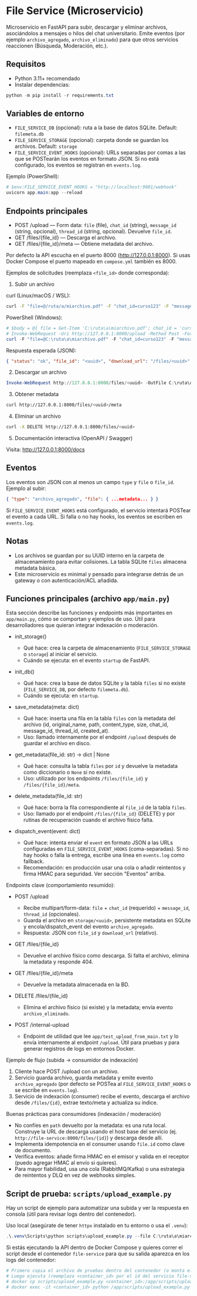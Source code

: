 # File Service (Microservicio)

Microservicio en FastAPI para subir, descargar y eliminar archivos, asociándolos a mensajes o hilos del chat universitario. Emite eventos (por ejemplo `archivo_agregado`, `archivo_eliminado`) para que otros servicios reaccionen (Búsqueda, Moderación, etc.).

## Requisitos

- Python 3.11+ recomendado
- Instalar dependencias:

```powershell
python -m pip install -r requirements.txt
```

## Variables de entorno

- `FILE_SERVICE_DB` (opcional): ruta a la base de datos SQLite. Default: `filemeta.db`
- `FILE_SERVICE_STORAGE` (opcional): carpeta donde se guardan los archivos. Default: `storage`
- `FILE_SERVICE_EVENT_HOOKS` (opcional): URLs separadas por comas a las que se POSTearán los eventos en formato JSON. Si no está configurado, los eventos se registran en `events.log`.

Ejemplo (PowerShell):

```powershell
# $env:FILE_SERVICE_EVENT_HOOKS = "http://localhost:9001/webhook"
uvicorn app.main:app --reload
```

## Endpoints principales

- POST /upload — Form data: `file` (file), `chat_id` (string), `message_id` (string, opcional), `thread_id` (string, opcional). Devuelve `file_id`.
- GET /files/{file_id} — Descarga el archivo.
- GET /files/{file_id}/meta — Obtiene metadata del archivo.

Por defecto la API escucha en el puerto 8000 (http://127.0.0.1:8000). Si usas Docker Compose el puerto mapeado en `compose.yml` también es 8000.

Ejemplos de solicitudes (reemplaza `<file_id>` donde corresponda):

1) Subir un archivo

curl (Linux/macOS / WSL):

```bash
curl -F "file=@/ruta/a/miarchivo.pdf" -F "chat_id=curso123" -F "message_id=msg456" http://127.0.0.1:8000/upload
```

PowerShell (Windows):

```powershell
# $body = @{ file = Get-Item 'C:\ruta\a\miarchivo.pdf'; chat_id = 'curso123'; message_id = 'msg456' }
# Invoke-WebRequest -Uri http://127.0.0.1:8000/upload -Method Post -Form $body
curl -F "file=@C:\ruta\a\miarchivo.pdf" -F "chat_id=curso123" -F "message_id=msg456" http://127.0.0.1:8000/upload
```

Respuesta esperada (JSON):

```json
{ "status": "ok", "file_id": "<uuid>", "download_url": "/files/<uuid>" }
```

2) Descargar un archivo

```powershell
Invoke-WebRequest http://127.0.0.1:8000/files/<uuid> -OutFile C:\ruta\descarga.pdf
```

3) Obtener metadata

```bash
curl http://127.0.0.1:8000/files/<uuid>/meta
```

4) Eliminar un archivo

```bash
curl -X DELETE http://127.0.0.1:8000/files/<uuid>
```

5) Documentación interactiva (OpenAPI / Swagger)

Visita: http://127.0.0.1:8000/docs

## Eventos

Los eventos son JSON con al menos un campo `type` y `file` o `file_id`. Ejemplo al subir:

```json
{ "type": "archivo_agregado", "file": { ...metadata... } }
```

Si `FILE_SERVICE_EVENT_HOOKS` está configurado, el servicio intentará POSTear el evento a cada URL. Si falla o no hay hooks, los eventos se escriben en `events.log`.

## Notas

- Los archivos se guardan por su UUID interno en la carpeta de almacenamiento para evitar colisiones. La tabla SQLite `files` almacena metadata básica.
- Este microservicio es minimal y pensado para integrarse detrás de un gateway o con autenticación/ACL añadida.

## Funciones principales (archivo `app/main.py`)

Esta sección describe las funciones y endpoints más importantes en `app/main.py`, cómo se comportan y ejemplos de uso. Útil para desarrolladores que quieran integrar indexación o moderación.

- init_storage()
	- Qué hace: crea la carpeta de almacenamiento (`FILE_SERVICE_STORAGE` o `storage`) al iniciar el servicio.
	- Cuándo se ejecuta: en el evento `startup` de FastAPI.

- init_db()
	- Qué hace: crea la base de datos SQLite y la tabla `files` si no existe (`FILE_SERVICE_DB`, por defecto `filemeta.db`).
	- Cuándo se ejecuta: en `startup`.

- save_metadata(meta: dict)
	- Qué hace: inserta una fila en la tabla `files` con la metadata del archivo (id, original_name, path, content_type, size, chat_id, message_id, thread_id, created_at).
	- Uso: llamado internamente por el endpoint `/upload` después de guardar el archivo en disco.

- get_metadata(file_id: str) -> dict | None
	- Qué hace: consulta la tabla `files` por `id` y devuelve la metadata como diccionario o `None` si no existe.
	- Uso: utilizado por los endpoints `/files/{file_id}` y `/files/{file_id}/meta`.

- delete_metadata(file_id: str)
	- Qué hace: borra la fila correspondiente al `file_id` de la tabla `files`.
	- Uso: llamado por el endpoint `/files/{file_id}` (DELETE) y por rutinas de recuperación cuando el archivo físico falta.

- dispatch_event(event: dict)
	- Qué hace: intenta enviar el `event` en formato JSON a las URLs configuradas en `FILE_SERVICE_EVENT_HOOKS` (coma-separadas). Si no hay hooks o falla la entrega, escribe una línea en `events.log` como fallback.
	- Recomendación: en producción usar una cola o añadir reintentos y firma HMAC para seguridad. Ver sección "Eventos" arriba.

Endpoints clave (comportamiento resumido):

- POST /upload
	- Recibe multipart/form-data: `file` + `chat_id` (requerido) + `message_id`, `thread_id` (opcionales).
	- Guarda el archivo en `storage/<uuid>`, persistente metadata en SQLite y encola/dispatch_event del evento `archivo_agregado`.
	- Respuesta: JSON con `file_id` y `download_url` (relativo).

- GET /files/{file_id}
	- Devuelve el archivo físico como descarga. Si falta el archivo, elimina la metadata y responde 404.

- GET /files/{file_id}/meta
	- Devuelve la metadata almacenada en la BD.

- DELETE /files/{file_id}
	- Elimina el archivo físico (si existe) y la metadata; envía evento `archivo_eliminado`.

- POST /internal-upload
	- Endpoint de utilidad que lee `app/test_upload_from_main.txt` y lo envía internamente al endpoint `/upload`. Útil para pruebas y para generar registros de logs en entornos Docker.

Ejemplo de flujo (subida -> consumidor de indexación)

1. Cliente hace POST /upload con un archivo.
2. Servicio guarda archivo, guarda metadata y emite evento `archivo_agregado` (por defecto se POSTea al `FILE_SERVICE_EVENT_HOOKS` o se escribe en `events.log`).
3. Servicio de indexación (consumer) recibe el evento, descarga el archivo desde `/files/{id}`, extrae texto/meta y actualiza su índice.

Buenas prácticas para consumidores (indexación / moderación)

- No confíes en `path` devuelto por la metadata: es una ruta local. Construye la URL de descarga usando el host base del servicio (ej. `http://file-service:8000/files/{id}`) y descarga desde allí.
- Implementa idempotencia en el consumer usando `file.id` como clave de documento.
- Verifica eventos: añade firma HMAC en el emisor y valida en el receptor (puedo agregar HMAC al envío si quieres).
- Para mayor fiabilidad, usa una cola (RabbitMQ/Kafka) o una estrategia de reintentos y DLQ en vez de webhooks simples.

## Script de prueba: `scripts/upload_example.py`

Hay un script de ejemplo para automatizar una subida y ver la respuesta en consola (útil para revisar logs dentro del contenedor).

Uso local (asegúrate de tener `httpx` instalado en tu entorno o usa el `.venv`):

```powershell
.\.venv\Scripts\python scripts\upload_example.py --file C:\ruta\a\miarchivo.pdf --chat-id curso123
```

Si estás ejecutando la API dentro de Docker Compose y quieres correr el script desde el contenedor `file-service` para que su salida aparezca en los logs del contenedor:

```powershell
# Primero copia el archivo de pruebas dentro del contenedor (o monta el repo)
# Luego ejecuta (reemplaza <container_id> por el id del servicio file-service):
# docker cp scripts/upload_example.py <container_id>:/app/scripts/upload_example.py
# docker exec -it <container_id> python /app/scripts/upload_example.py --file /app/somefile.pdf --chat-id curso123
```

